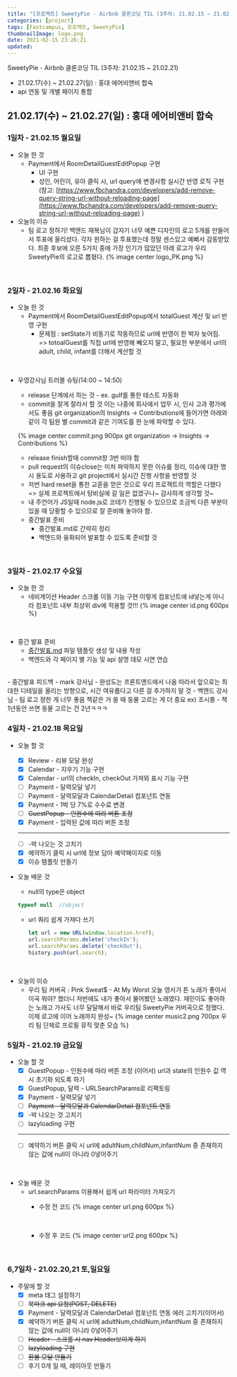 ```yaml
---
title: "[프로젝트] SweetyPie - Airbnb 클론코딩 TIL (3주차: 21.02.15 ~ 21.02.21)"
categories: [project]
tags: [Fastcampus, 프로젝트, SweetyPie]
thumbnailImage: logo.png
date: 2021-02-15 23:26:21
updated:
---
```


<!-- more -->
SweetyPie - Airbnb 클론코딩 TIL (3주차: 21.02.15 ~ 21.02.21)
- 21.02.17(수) ~ 21.02.27(일) : 홍대 에어비앤비 합숙
- api 연동 및 개별 페이지 통합

<!-- excerpt -->
<!-- toc -->

## 21.02.17(수) ~ 21.02.27(일) : 홍대 에어비앤비 합숙

### 1일차 - 21.02.15 월요일

- 오늘 한 것
    - Payment에서 RoomDetailGuestEditPopup 구현
        - UI 구현
        - 성인, 어린이, 유아 클릭 시, url query에 변경사항 실시간 반영 로직 구현
        (참고: [https://www.fbchandra.com/developers/add-remove-query-string-url-without-reloading-page](https://www.fbchandra.com/developers/add-remove-query-string-url-without-reloading-page) )
- 오늘의 이슈
  - 팀 로고 정하기!
    백엔드 재복님이 갑자기 너무 예쁜 디자인의 로고 5개를 만들어서 투표에 올리셨다. 각자 원하는 걸 투표했는데 정말 센스있고 예뻐서 감동받았다. 최종 후보에 오른 5가지 중에 가장 인기가 많았던 아래 로고가 우리 SweetyPie의 로고로 뽑혔다.
    {% image center logo_PK.png %}

<br>

### 2일차 - 21.02.16 화요일

- 오늘 한 것
    - Payment에서 RoomDetailGuestEditPopup에서 totalGuest 계산 및 url 반영 구현
        - 문제점 : setState가 비동기로 작동하므로 url에 반영이 한 박자 늦어짐.
        => totoalGuest를 직접 url에 반영해 빼오지 말고, 필요한 부분에서 url의 adult, child, infant를 더해서 계산할 것

<br>

- 우영강사님 트러블 슈팅(14:00 ~ 14:50)
    - release 단계에서 하는 것 - ex. gulf를 통한 테스트 자동화
    - commit을 잘게 잘라서 할 것
    이는 나중에 회사에서 업무 시, 인사 고과 평가에서도 좋음
    git organization의 Insights -> Contributions에 들어가면 아래와 같이 각 팀원 별 commit과 같은 기여도를 한 눈에 파악할 수 있다.

  {% image center commit.png 900px git organization -> Insights -> Contributions %}

    - release finish할때 commit창 3번 떠야 함
    - pull request의 이슈close는 미처 파악하지 못한 이슈를 정리, 이슈에 대한 명시 용도로 사용하고 git project에서 실시간 진행 사항을 반영할 것
    - 저번 hard reset을 통한 교훈을 얻은 것으로 우리 프로젝트의 역할은 다했다
        => 실제 프로젝트에서 탕비실에 갈 일은 없겠구나~ 감사하게 생각할 것~
    - 내 주언어가 JS일때 node.js로 코테가 진행될 수 있으므로 조금씩 다른 부분이 있을 때 당황할 수 있으므로 잘 준비해 놓아야 함.
    - 중간발표 준비
      - 중간발표.md로 간략히 정리
      - 백엔드와 융화되어 발표할 수 있도록 준비할 것

<br>

### 3일차 - 21.02.17 수요일

- 오늘 한 것
    - 네비게이션 Header 스크롤 이동 기능 구현
    이렇게 컴포넌트에 id넣는게 아니라 컴포넌트 내부 최상위 div에 적용할 것!!!
    {% image center id.png 600px %}

<br>

- 중간 발표 준비
    - [중간발표.md](https://github.com/hanseul-lee/SweetyPie_Frontend/blob/main/%EC%A4%91%EA%B0%84%EB%B0%9C%ED%91%9C.md) 파일 템플릿 생성 및 내용 작성
    - 백엔드와 각 페이지 별 기능 및 api 설명 데모 시연 연습
<br>
- 중간발표 피드백
  - mark 강사님
    - 완성도는 프론트엔드에서 나옴 
    따라서 앞으로는 최대한 디테일을 올리는 방향으로, 시간 여유롭다고 다른 걸 추가하지 말 것
  - 백엔드 강사님
    - 팀 로고 정한 게 너무 좋음
      책같은 거 쓸 때 동물 고르는 게 더 중요
      ex) 조시룽 - 책 1년동안 쓰면 동물 고르는 건 2년ㅋㅋㅋ

<br>

### 4일차 - 21.02.18 목요일

- 오늘 할 것
    - [x]  Review - 리뷰 모달 완성
    - [x]  Calendar - 지우기 기능 구현
    - [x]  Calendar - url의 checkIn, checkOut 가져와 표시 기능 구현
    - [ ]  Payment - 달력모달 넣기
    - [ ]  Payment - 달력모달과 CalendarDetail 컴포넌트 연동
    - [x]  Payment - 1박 당 7%로 수수료 변경
    - [ ]  ~~GuestPopup - 인원수에 따라 버튼 조정~~
    - [x]  Payment - 입력된 값에 따라 버튼 조정

    ---

    - [ ]  -박 나오는 것 고치기
    - [x]  예약하기 클릭 시 url에 정보 담아 예약페이지로 이동
    - [x]  이슈 템플릿 만들기

- 오늘 배운 것
  - null의 type은 object
  ```js
  typeof null  //object
  ```

  - url 쿼리 쉽게 가져다 쓰기
    ```js
    let url = new URL(window.location.href);
    url.searchParams.delete('checkIn');
    url.searchParams.delete('checkOut');
    history.push(url.search);
    ```
<br>

- 오늘의 이슈
    - 우리 팀 커버곡 : Pink Sweat$ - At My Worst
    오늘 영서가 튼 노래가 좋아서 이곡 뭐야? 했더니 저번에도 내가 좋아서 물어봤던 노래였다. 재민이도 좋아하는 노래고 가사도 너무 달달해서 바로 우리팀 SweetyPie 커버곡으로 정했다. 이제 로고에 이어 노래까지 완성~
{% image center music2.png 700px 우리 팀 단체로 프로필 뮤직 맞춘 모습 %}


### 5일차 - 21.02.19 금요일

- 오늘 할 것
    - [x]  GuestPopup - 인원수에 따라 버튼 조정 (이어서)
    url과 state의 인원수 값 역시 초기화 되도록 하기
    - [x]  GuestPopup, 달력 - URLSearchParams로 리팩토링
    - [x]  Payment - 달력모달 넣기
    - [ ]  ~~Payment - 달력모달과 CalendarDetail 컴포넌트 연동~~
    - [x]  -박 나오는 것 고치기
    - [ ]  lazyloading 구현
    ---
    - [ ]  예약하기 버튼 클릭 시 url에 adultNum,childNum,infantNum 중 존재하지 않는 값에 null이 아니라 0넣어주기

<br>

- 오늘 배운 것
  - url.searchParams 이용해서 쉽게 url 파라미터 가져오기
    - 수정 전 코드
      {% image center url.png 600px %}
      
      <br>

    - 수정 후 코드
      {% image center url2.png 600px %}

<br>

### 6,7일차 - 21.02.20,21 토,일요일

- 주말에 할 것
    - [x]  meta 태그 설정하기
    - [ ]  ~~북마크 api 요청(POST, DELETE)~~
    - [x]  Payment - 달력모달과 CalendarDetail 컴포넌트 연동 에러 고치기(이어서)
    - [x]  예약하기 버튼 클릭 시 url에 adultNum,childNum,infantNum 중 존재하지 않는 값에 null이 아니라 0넣어주기
    - [ ]  ~~Header - 스크롤 시 nav Header보이게 하기~~
    - [ ]  ~~lazyloading 구현~~
    - [ ]  ~~환불 모달 만들기~~
    - [ ]  후기 0개 일 때, 레이아웃 만들기

<br>
